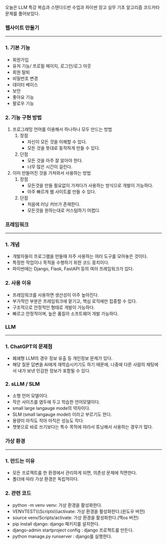 오늘은 LLM 특강 복습과 스탠다드반 수업과 파이썬 장고 실무 기초 알고리즘 코드카타 문제를 풀어보았다.

### **웹사이트 만들기**

---

### **1\. 기본 기능**

-   회원가입
-   유저 기능/ 프로필 페이지, 로그인/로그 아웃
-   회원 탈퇴
-   비밀번호 변경
-   데이터 베이스
-   보안
-   좋아요 기능
-   팔로우 기능

### **2\. 기능 구현 방법**

1.  프로그래밍 언어를 이용해서 하나하나 모두 만드는 방법
    1.  장점
        -   자신이 모든 것을 이해할 수 있다.
        -   모든 것을 뜻대로 동작하게 만들 수 있다.
    2.  단점
        -   모든 것을 아주 잘 알아야 한다.
        -   너무 많은 시간이 걸린다.
2.  이미 만들어진 것을 가져와서 사용하는 방법
    1.  장점
        -   모든것을 만들 필요없이 가져다가 사용하는 방식으로 개발이 가능하다.
        -   아주 빠르게 웹 사이트를 만들 수 있다.
    2.  단점
        -   처음에 러닝 커브가 존재한다.
        -   모든것을 원하는대로 커스텀하기 어렵다.

### **프레임워크**

---

### **1\. 개념**

-   개발자들이 프로그램을 만들때 자주 사용하는 여러 도구를 모아놓은 것이다.
-   특정한 작업이나 목적을 수행하기 위한 코드 뭉치이다.
-   파이썬에는 Django, Flask, FastAPI 등의 여러 프레임워크가 있다.

### **2\. 사용 이유**

-   프레임워크를 사용하면 생산성이 아주 높아진다.
-   부가적인 부분은 프레임워크에 맡기고, 핵심 로직에만 집중할 수 있다.
-   구조적으로 안정적인 형태로 개발이 가능하다.
-   빠르고 안정적이며, 높은 품질의 소프트웨어 개발 가능하다.

### **LLM**

---

### **1\. ChatGPT의 문제점**

-   폐쇄형 LLM의 경우 정보 유출 등 개인정보 문제가 있다.
-   해당 질문 답변을 AI에게 재학습시키기도 하기 때문에, 나중에 다른 사람의 채팅에서 내가 보낸 민감한 정보가 포함될 수 있다.

### 2\. sLLM / SLM

-   소형 언어 모델이다.
-   작은 사이즈를 염두에 두고 학습한 언어모델이다.
-   small large langauge mode의 약자이다.
-   SLM (small langauge model) 이라고 부르기도 한다.
-   용량이 아직도 작아 아직은 성능도 작다.
-   챗봇으로 바로 쓰기보다는 특수 목적에 따라서 튜닝해서 사용하는 경우가 많다.

### **가상 환경**

---

### **1\. 만드는 이유**

-   모든 프로젝트를 한 환경에서 관리하게 되면, 의존성 문제에 직면한다.
-   폴더에 따라 가상 환경은 독립적이다.

### **2\. 관련 코드**

-   python -m venv venv: 가상 환경을 활성화한다.
-   VENVTEST\\\\\\Scripts\\\\\\activate: 가상 환경을 활성화한다.(윈도우 버전)
-   source venv/Scripts/activate: 가상 환경을 활성화한다.(맥os 버전)
-   pip install django: django 패키지를 설치한다.
-   django-admin startproject config : django 프로젝트를 만든다.
-   python manage.py runserver : django를 실행한다.